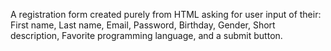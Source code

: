 A registration form created purely from HTML asking for user input of their: First name, Last name, Email, Password, Birthday, Gender, Short description, Favorite programming language, and a submit button.